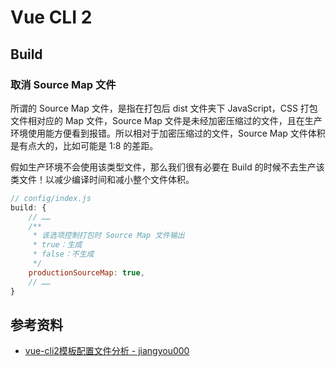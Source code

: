 # Vue CLI 2

## Build

### 取消 Source Map 文件

所谓的 Source Map 文件，是指在打包后 dist 文件夹下 JavaScript，CSS 打包文件相对应的 Map 文件，Source Map 文件是未经加密压缩过的文件，且在生产环境使用能方便看到报错。所以相对于加密压缩过的文件，Source Map 文件体积是有点大的，比如可能是 1:8 的差距。

假如生产环境不会使用该类型文件，那么我们很有必要在 Build 的时候不去生产该类文件！以减少编译时间和减小整个文件体积。

```javascript
// config/index.js
build: {
    // ……
    /**
     * 该选项控制打包时 Source Map 文件输出
     * true：生成
     * false：不生成
     */
    productionSourceMap: true,
    // ……
}
```

## 参考资料

* [vue-cli2模板配置文件分析 - jiangyou000](https://github.com/jiangyou000/blog/issues/1)

